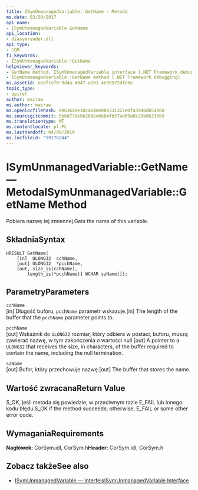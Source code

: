 ```yaml
---
title: ISymUnmanagedVariable::GetName — Metoda
ms.date: 03/30/2017
api_name:
- ISymUnmanagedVariable.GetName
api_location:
- diasymreader.dll
api_type:
- COM
f1_keywords:
- ISymUnmanagedVariable::GetName
helpviewer_keywords:
- GetName method, ISymUnmanagedVariable interface [.NET Framework debugging]
- ISymUnmanagedVariable::GetName method [.NET Framework debugging]
ms.assetid: eedf1ef0-9d4a-4847-a201-4e99572dfe5e
topic_type:
- apiref
author: mairaw
ms.author: mairaw
ms.openlocfilehash: e863640e18ca64de084331327e0fa39468b54b60
ms.sourcegitcommit: 5b6d778ebb269ee6684fb57ad69a8c28b06235b9
ms.translationtype: MT
ms.contentlocale: pl-PL
ms.lasthandoff: 04/08/2019
ms.locfileid: "59176244"
---
```

# <a name="isymunmanagedvariablegetname-method"></a><span data-ttu-id="d1a41-102">ISymUnmanagedVariable::GetName — Metoda</span><span class="sxs-lookup"><span data-stu-id="d1a41-102">ISymUnmanagedVariable::GetName Method</span></span>
<span data-ttu-id="d1a41-103">Pobiera nazwę tej zmiennej.</span><span class="sxs-lookup"><span data-stu-id="d1a41-103">Gets the name of this variable.</span></span>  
  
## <a name="syntax"></a><span data-ttu-id="d1a41-104">Składnia</span><span class="sxs-lookup"><span data-stu-id="d1a41-104">Syntax</span></span>  
  
```  
HRESULT GetName(  
    [in]  ULONG32  cchName,  
    [out] ULONG32  *pcchName,  
    [out, size_is(cchName),  
        length_is(*pcchName)] WCHAR szName[]);  
```  
  
## <a name="parameters"></a><span data-ttu-id="d1a41-105">Parametry</span><span class="sxs-lookup"><span data-stu-id="d1a41-105">Parameters</span></span>  
 `cchName`  
 <span data-ttu-id="d1a41-106">[in] Długość buforu, `pcchName` parametr wskazuje.</span><span class="sxs-lookup"><span data-stu-id="d1a41-106">[in] The length of the buffer that the `pcchName` parameter points to.</span></span>  
  
 `pcchName`  
 <span data-ttu-id="d1a41-107">[out] Wskaźnik do `ULONG32` rozmiar, który odbiera w postaci, buforu, muszą zawierać nazwę, w tym zakończenia o wartości null.</span><span class="sxs-lookup"><span data-stu-id="d1a41-107">[out] A pointer to a `ULONG32` that receives the size, in characters, of the buffer required to contain the name, including the null termination.</span></span>  
  
 `szName`  
 <span data-ttu-id="d1a41-108">[out] Bufor, który przechowuje nazwę.</span><span class="sxs-lookup"><span data-stu-id="d1a41-108">[out] The buffer that stores the name.</span></span>  
  
## <a name="return-value"></a><span data-ttu-id="d1a41-109">Wartość zwracana</span><span class="sxs-lookup"><span data-stu-id="d1a41-109">Return Value</span></span>  
 <span data-ttu-id="d1a41-110">S_OK, jeśli metoda się powiedzie; w przeciwnym razie E_FAIL lub innego kodu błędu.</span><span class="sxs-lookup"><span data-stu-id="d1a41-110">S_OK if the method succeeds; otherwise, E_FAIL or some other error code.</span></span>  
  
## <a name="requirements"></a><span data-ttu-id="d1a41-111">Wymagania</span><span class="sxs-lookup"><span data-stu-id="d1a41-111">Requirements</span></span>  
 <span data-ttu-id="d1a41-112">**Nagłówek:** CorSym.idl, CorSym.h</span><span class="sxs-lookup"><span data-stu-id="d1a41-112">**Header:** CorSym.idl, CorSym.h</span></span>  
  
## <a name="see-also"></a><span data-ttu-id="d1a41-113">Zobacz także</span><span class="sxs-lookup"><span data-stu-id="d1a41-113">See also</span></span>

- [<span data-ttu-id="d1a41-114">ISymUnmanagedVariable — Interfejs</span><span class="sxs-lookup"><span data-stu-id="d1a41-114">ISymUnmanagedVariable Interface</span></span>](../../../../docs/framework/unmanaged-api/diagnostics/isymunmanagedvariable-interface.md)
